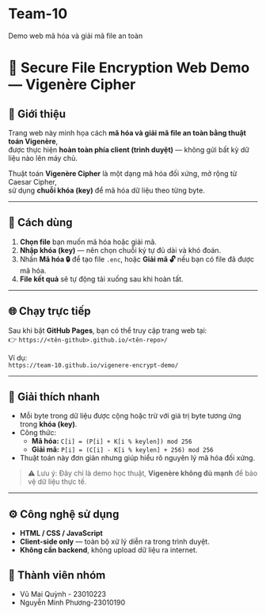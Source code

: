 # Team-10
Demo web mã hóa và giải mã file an toàn 
# 🔐 Secure File Encryption Web Demo — Vigenère Cipher

## 🧩 Giới thiệu
Trang web này minh họa cách **mã hóa và giải mã file an toàn bằng thuật toán Vigenère**,  
được thực hiện **hoàn toàn phía client (trình duyệt)** — không gửi bất kỳ dữ liệu nào lên máy chủ.  

Thuật toán **Vigenère Cipher** là một dạng mã hóa đối xứng, mở rộng từ Caesar Cipher,  
sử dụng **chuỗi khóa (key)** để mã hóa dữ liệu theo từng byte.  

---

## 🚀 Cách dùng
1. **Chọn file** bạn muốn mã hóa hoặc giải mã.  
2. **Nhập khóa (key)** — nên chọn chuỗi ký tự đủ dài và khó đoán.  
3. Nhấn **Mã hóa 🔒** để tạo file `.enc`, hoặc **Giải mã 🔓** nếu bạn có file đã được mã hóa.  
4. **File kết quả** sẽ tự động tải xuống sau khi hoàn tất.

---

## 🌐 Chạy trực tiếp
Sau khi bật **GitHub Pages**, bạn có thể truy cập trang web tại:  
👉 `https://<tên-github>.github.io/<tên-repo>/`

Ví dụ:  
`https://team-10.github.io/vigenere-encrypt-demo/`

---

## 🧠 Giải thích nhanh
- Mỗi byte trong dữ liệu được cộng hoặc trừ với giá trị byte tương ứng trong **khóa (key)**.  
- Công thức:
  - **Mã hóa:** `C[i] = (P[i] + K[i % keylen]) mod 256`
  - **Giải mã:** `P[i] = (C[i] - K[i % keylen] + 256) mod 256`
- Thuật toán này đơn giản nhưng giúp hiểu rõ nguyên lý mã hóa đối xứng.  

> ⚠️ Lưu ý: Đây chỉ là demo học thuật, **Vigenère không đủ mạnh** để bảo vệ dữ liệu thực tế.

---

## ⚙️ Công nghệ sử dụng
- **HTML / CSS / JavaScript**  
- **Client-side only** — toàn bộ xử lý diễn ra trong trình duyệt.  
- **Không cần backend**, không upload dữ liệu ra internet.
## 👥 Thành viên nhóm
- Vũ Mai Quỳnh - 23010223
- Nguyễn Minh Phương-23010190  



